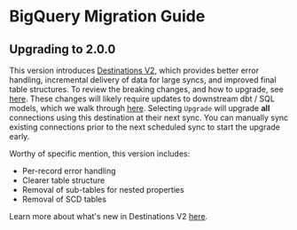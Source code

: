 # BigQuery Migration Guide

## Upgrading to 2.0.0

This version introduces
[Destinations V2](/release_notes/upgrading_to_destinations_v2/#what-is-destinations-v2), which
provides better error handling, incremental delivery of data for large syncs, and improved final
table structures. To review the breaking changes, and how to upgrade, see
[here](/release_notes/upgrading_to_destinations_v2/#quick-start-to-upgrading). These changes will
likely require updates to downstream dbt / SQL models, which we walk through
[here](/release_notes/upgrading_to_destinations_v2/#updating-downstream-transformations). Selecting
`Upgrade` will upgrade **all** connections using this destination at their next sync. You can
manually sync existing connections prior to the next scheduled sync to start the upgrade early.

Worthy of specific mention, this version includes:

- Per-record error handling
- Clearer table structure
- Removal of sub-tables for nested properties
- Removal of SCD tables

Learn more about what's new in Destinations V2 [here](/using-airbyte/core-concepts/typing-deduping).
